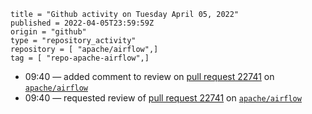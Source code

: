 ```
title = "Github activity on Tuesday April 05, 2022"
published = 2022-04-05T23:59:59Z
origin = "github"
type = "repository_activity"
repository = [ "apache/airflow",]
tag = [ "repo-apache-airflow",]
```

* 09:40 — added comment to review on [pull request 22741](https://github.com/apache/airflow/pull/22741) on [`apache/airflow`](https://github.com/apache/airflow)
* 09:40 — requested review of [pull request 22741](https://github.com/apache/airflow/pull/22741) on [`apache/airflow`](https://github.com/apache/airflow)
